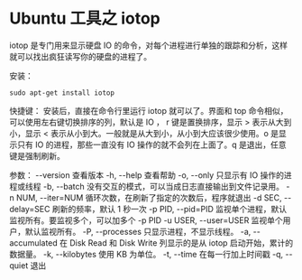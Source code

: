 # Ubuntu 工具之  iotop

iotop 是专门用来显示硬盘 IO 的命令，对每个进程进行单独的跟踪和分析，这样就可以找出疯狂读写你的硬盘的进程了。

安装：

    sudo apt-get install iotop

快捷键：
安装后，直接在命令行里运行 iotop 就可以了。界面和 top 命令相似，可以使用左右键切换排序的列，默认是 IO ， r 键是置换排序，显示 > 表示从大到小，显示 < 表示从小到大。一般就是从大到小，从小到大应该很少使用。o 是显示只有 IO 的进程，那些一直没有 IO 操作的就不会列在上面了。q 是退出，任意键是强制刷新。

参数：
  --version             查看版本
  -h, --help            查看帮助
  -o, --only            只显示有 IO 操作的进程或线程
  -b, --batch           没有交互的模式，可以当成日志直接输出到文件记录用。
  -n NUM, --iter=NUM    循环次数，在刷新了指定的次数后，程序就退出
  -d SEC, --delay=SEC   刷新的频率，默认 1 秒一次
  -p PID, --pid=PID     监视单个进程，默认监视所有。要监视多个，可以加多个 -p PID 
  -u USER, --user=USER  监视单个用户，默认监视所有。
  -P, --processes       只显示进程，不显示线程。
  -a, --accumulated     在 Disk Read 和 Disk Write 列显示的是从 iotop 启动开始，累计的数据量。
  -k, --kilobytes       使用 KB 为单位。
  -t, --time            在每一行加上时间戳
  -q, --quiet           退出
